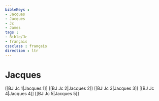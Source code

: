 ```yaml
---
bibleKeys : 
- Jacques
- Jacques
- Jc
- James
tags : 
- Bible/Jc
- français
cssclass : français
direction : ltr
---
```


# Jacques

[[BJ Jc 1|Jacques 1]]
[[BJ Jc 2|Jacques 2]]
[[BJ Jc 3|Jacques 3]]
[[BJ Jc 4|Jacques 4]]
[[BJ Jc 5|Jacques 5]]
